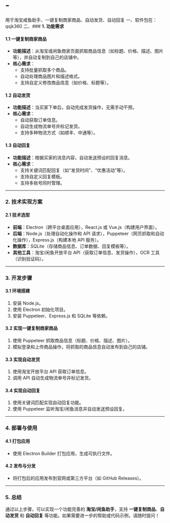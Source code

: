 # -
用于淘宝咸鱼助手、一键复制商家商品、自动发货、自动回复
一、软件包在：qsjk360
二、### **1. 功能需求**

#### **1.1 一键复制商家商品**
- **功能描述**：从淘宝或闲鱼商家页面抓取商品信息（如标题、价格、描述、图片等），并自动复制到自己的店铺中。
- **核心需求**：
  - 支持批量抓取多个商品。
  - 自动处理商品图片和描述格式。
  - 支持自定义修改商品信息（如价格、标题等）。

#### **1.2 自动发货**
- **功能描述**：当买家下单后，自动完成发货操作，无需手动干预。
- **核心需求**：
  - 自动获取订单信息。
  - 自动生成物流单号并标记发货。
  - 支持多种物流方式（如顺丰、中通等）。

#### **1.3 自动回复**
- **功能描述**：根据买家的消息内容，自动发送预设的回复消息。
- **核心需求**：
  - 支持关键词匹配回复（如“发货时间”、“优惠活动”等）。
  - 支持自定义回复模板。
  - 支持多账号同时管理。

---

### **2. 技术实现方案**

#### **2.1 技术选型**
- **前端**：Electron（跨平台桌面应用），React.js 或 Vue.js（构建用户界面）。
- **后端**：Node.js（处理自动化操作和 API 请求），Puppeteer（网页抓取和自动化操作），Express.js（构建本地 API 服务）。
- **数据库**：SQLite（存储商品信息、订单数据、回复模板等）。
- **其他工具**：淘宝/闲鱼开放平台 API（获取订单信息、发货操作），OCR 工具（识别验证码）。

---

### **3. 开发步骤**

#### **3.1 环境搭建**
1. 安装 Node.js。
2. 使用 Electron 初始化项目。
3. 安装 Puppeteer、Express.js 和 SQLite 等依赖。

#### **3.2 实现一键复制商家商品**
1. 使用 Puppeteer 抓取商品信息（标题、价格、描述、图片）。
2. 模拟登录和上传商品操作，将抓取的商品信息自动发布到自己的店铺。

#### **3.3 实现自动发货**
1. 使用淘宝开放平台 API 获取订单信息。
2. 调用 API 自动生成物流单号并标记发货。

#### **3.4 实现自动回复**
1. 使用关键词匹配实现自动回复功能。
2. 使用 Puppeteer 监听淘宝/闲鱼消息并自动发送预设回复。

---

### **4. 部署与使用**

#### **4.1 打包应用**
- 使用 Electron Builder 打包应用，生成可执行文件。

#### **4.2 发布与分发**
- 将打包后的应用发布到官网或第三方平台（如 GitHub Releases）。

---

### **5. 总结**
通过以上步骤，可以实现一个功能完善的 **淘宝/闲鱼助手**，支持 **一键复制商品**、**自动发货** 和 **自动回复** 等功能。如果需要进一步的帮助或代码示例，请随时提问！
